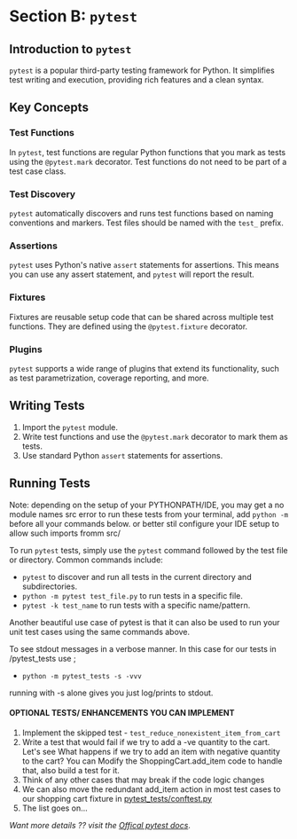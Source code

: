 # Section B: `pytest`

## Introduction to `pytest`
`pytest` is a popular third-party testing framework for Python. It simplifies test writing and execution, providing rich features and a clean syntax.

## Key Concepts

### Test Functions
In `pytest`, test functions are regular Python functions that you mark as tests using the `@pytest.mark` decorator. Test functions do not need to be part of a test case class.

### Test Discovery
`pytest` automatically discovers and runs test functions based on naming conventions and markers. Test files should be named with the `test_` prefix.

### Assertions
`pytest` uses Python's native `assert` statements for assertions. This means you can use any assert statement, and `pytest` will report the result.

### Fixtures
Fixtures are reusable setup code that can be shared across multiple test functions. They are defined using the `@pytest.fixture` decorator.

### Plugins
`pytest` supports a wide range of plugins that extend its functionality, such as test parametrization, coverage reporting, and more.

## Writing Tests
1. Import the `pytest` module.
2. Write test functions and use the `@pytest.mark` decorator to mark them as tests.
3. Use standard Python `assert` statements for assertions.

## Running Tests
Note: depending on the setup of your PYTHONPATH/IDE, you may get a no module names src error
to run these tests from your terminal, add `python -m` before all your commands below.
or better stil configure your IDE setup to allow such imports fromm src/

To run `pytest` tests, simply use the `pytest` command followed by the test file or directory. Common commands include:
- `pytest` to discover and run all tests in the current directory and subdirectories.
- `python -m pytest test_file.py` to run tests in a specific file.
- `pytest -k test_name` to run tests with a specific name/pattern.

Another beautiful use case of pytest is that it can also be used to run your unit test cases using the same commands above.

To see stdout messages in a verbose manner. In this case for our tests in /pytest_tests use ;
- `python -m pytest_tests -s -vvv`

running with -s alone gives you just log/prints to stdout.


#### OPTIONAL TESTS/ ENHANCEMENTS YOU CAN IMPLEMENT

1) Implement the skipped test - `test_reduce_nonexistent_item_from_cart`
2) Write a test that would fail if we try to add a -ve quantity to the cart.
Let's see What happens if we try to add an item with negative quantity to the cart? You can Modify the ShoppingCart.add_item code to handle that, also build a test for it.
3) Think of any other cases that may break if the code logic changes
4) We can also move the redundant add_item action in most test cases to our shopping cart fixture in [pytest_tests/conftest.py](https://github.com/VICIWUOHA/python-tests-tutorial/tree/main/pytest_tests/conftest.py)
5) The list goes on...


_Want more details ?? visit the [Offical pytest docs](https://docs.pytest.org/en/stable/contents.html)_.